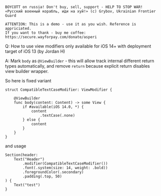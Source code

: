 ```
BOYCOTT on russia! Don't buy, sell, support - HELP TO STOP WAR!
«Русский военный корабль, иди на хуй!» (c) Grybov, Ukrainian Frontier Guard

ATTENTION: This is a demo - use it as you wish. Reference is appriciated.
If you want to thank - buy me coffee: https://secure.wayforpay.com/donate/asperi
```

Q: How to use view modifiers only available for iOS 14+ with deployment target of iOS 13 (by Jordan H)

A: Mark `body` as `@ViewBuilder` - this will allow track internal different return types automatically, and remove `return` because explicit return disables view builder wrapper.

So here is fixed variant

```
struct CompatibleTextCaseModifier: ViewModifier {

    @ViewBuilder
    func body(content: Content) -> some View {
        if #available(iOS 14.0, *) {
            content
                .textCase(.none)
        } else {
            content
        }
    }
}
```

and usage

    Section(header:
        Text("Header")
            .modifier(CompatibleTextCaseModifier())
            .font(.system(size: 14, weight: .bold))
            .foregroundColor(.secondary)
            .padding(.top, 50)
    ) {
        Text("test")
    }

